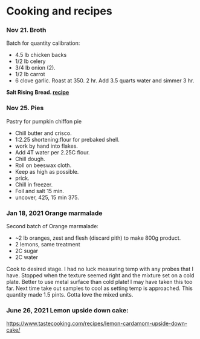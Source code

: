 # Cooking and recipes

### Nov 21.  Broth

Batch for quantity calibration:
 - 4.5 lb chicken backs
 - 1/2 lb celery
 - 3/4 lb onion (2).
 - 1/2 lb carrot
 - 6 clove garlic.
Roast at 350. 2 hr.  Add 3.5 quarts water and simmer 3 hr.

**Salt Rising Bread.  [recipe](./salt_rising.png)**
 
### Nov 25.  Pies

Pastry for pumpkin chiffon pie
 - Chill butter and crisco.
 - 1:2.25 shortening:flour for prebaked shell.
 - work by hand into flakes.
 - Add 4T water per 2.25C flour.
 - Chill dough.
 - Roll on beeswax cloth.
 - Keep as high as possible.
 - prick.
 - Chill in freezer.  
 - Foil and salt 15 min. 
 - uncover, 425, 15 min 375.
 
 ### Jan 18, 2021  Orange marmalade

Second batch of Orange marmalade:

* ~2 lb oranges, zest and flesh (discard pith) to make 800g product.
* 2 lemons, same treatment
* 2C sugar
* 2C water

Cook to desired stage.  I had no luck measuring temp with any probes that I have.  Stopped when the texture seemed right and the mixture set on a cold plate.  Better to use metal surface than cold plate!  I may have taken this too far.  Next time take out samples to cool as setting temp is approached.  This quantity made 1.5 pints.  Gotta love the mixed units.

### June 26, 2021   Lemon upside down cake:

https://www.tastecooking.com/recipes/lemon-cardamom-upside-down-cake/
